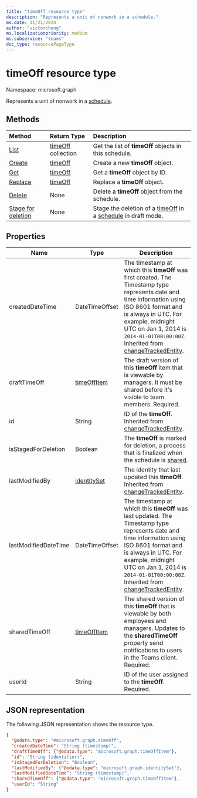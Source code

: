 ```yaml
---
title: "timeOff resource type"
description: "Represents a unit of nonwork in a schedule."
ms.date: 11/21/2024
author: "victorcheng"
ms.localizationpriority: medium
ms.subservice: "teams"
doc_type: resourcePageType
---
```


# timeOff resource type

Namespace: microsoft.graph

Represents a unit of nonwork in a [schedule](../resources/schedule.md).

## Methods

| Method       | Return Type  |Description|
|:---------------|:--------|:----------|
|[List](../api/schedule-list-timesoff.md) | [timeOff](timeoff.md) collection | Get the list of **timeOff** objects in this schedule.|
|[Create](../api/schedule-post-timesoff.md) | [timeOff](timeoff.md) | Create a new **timeOff** object.|
|[Get](../api/timeoff-get.md) | [timeOff](timeoff.md) | Get a **timeOff** object by ID.|
|[Replace](../api/timeoff-put.md) | [timeOff](timeoff.md) | Replace a **timeOff** object.|
|[Delete](../api/timeoff-delete.md) | None | Delete a **timeOff** object from the schedule.|
|[Stage for deletion](../api/changetrackedentity-stagefordeletion.md)| None |Stage the deletion of a [timeOff](timeoff.md) in a [schedule](schedule.md) in draft mode.|

## Properties
|Name          |Type           |Description                                                                                                                                      |
|--------------|---------------|-------------------------------------------------------------------------------------------------------------------------------------------------|
| createdDateTime		| DateTimeOffset        |The timestamp at which this **timeOff** was first created. The Timestamp type represents date and time information using ISO 8601 format and is always in UTC. For example, midnight UTC on Jan 1, 2014 is `2014-01-01T00:00:00Z`. Inherited from [changeTrackedEntity](../resources/changetrackedentity.md).|
| draftTimeOff		| [timeOffItem](timeoffitem.md)        |The draft version of this **timeOff** item that is viewable by managers. It must be shared before it's visible to team members. Required.|
| id			| String      |ID of the **timeOff**. Inherited from [changeTrackedEntity](../resources/changetrackedentity.md).|
| isStagedForDeletion   | Boolean                      | The **timeOff** is marked for deletion, a process that is finalized when the schedule is [shared](../api/schedule-share.md).     |
| lastModifiedBy		| [identitySet](identityset.md)        |The identity that last updated this **timeOff**. Inherited from [changeTrackedEntity](../resources/changetrackedentity.md).|
| lastModifiedDateTime		| DateTimeOffset        |The timestamp at which this **timeOff** was last updated. The Timestamp type represents date and time information using ISO 8601 format and is always in UTC. For example, midnight UTC on Jan 1, 2014 is `2014-01-01T00:00:00Z`. Inherited from [changeTrackedEntity](../resources/changetrackedentity.md).|
| sharedTimeOff 	| [timeOffItem](timeoffitem.md) |The shared version of this **timeOff** that is viewable by both employees and managers. Updates to the **sharedTimeOff** property send notifications to users in the Teams client. Required.|
| userId 			| String      |ID of the user assigned to the **timeOff**. Required.|

## JSON representation

The following JSON representation shows the resource type.

<!-- {
  "blockType": "resource",
  "keyProperty": "id",
  "@odata.type": "microsoft.graph.timeOff",
   "baseType":"microsoft.graph.changeTrackedEntity"
}-->

```json
{
  "@odata.type": "#microsoft.graph.timeOff",
  "createdDateTime": "String (timestamp)",
  "draftTimeOff": {"@odata.type": "microsoft.graph.timeOffItem"},
  "id": "String (identifier)",
  "isStagedForDeletion": "Boolean",
  "lastModifiedBy": {"@odata.type": "microsoft.graph.identitySet"},
  "lastModifiedDateTime": "String (timestamp)",
  "sharedTimeOff": {"@odata.type": "microsoft.graph.timeOffItem"},
  "userId": "String"
}
```


<!-- uuid: 8fcb5dbc-d5aa-4681-8e31-b001d5168d79
2015-10-25 14:57:30 UTC -->
<!--
{
  "type": "#page.annotation",
  "description": "timeOff resource",
  "keywords": "",
  "section": "documentation",
  "tocPath": "",
  "suppressions": []
}
-->

